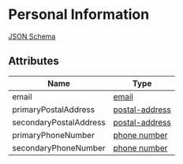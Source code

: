 Personal Information
====================

[JSON Schema](schemas/personal-information.schema.json)


Attributes
----------

| Name                   | Type     
| -----------------------|----------
| email                  | [email](field-types.md#email-field)
| primaryPostalAddress   | [postal-address](field-types.md#postal-address-field)
| secondaryPostalAddress | [postal-address](field-types.md#postal-address-field)
| primaryPhoneNumber     | [phone number](field-types.md#phone-number-field)
| secondaryPhoneNumber   | [phone number](field-types.md#phone-number-field)
